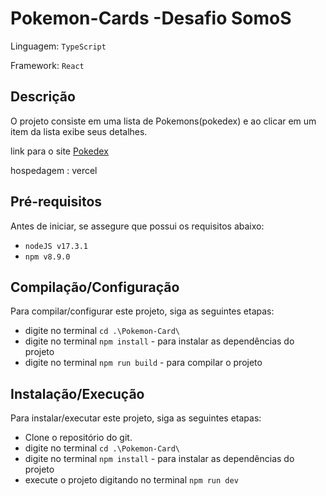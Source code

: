 # Pokemon-Cards -Desafio SomoS

Linguagem: `TypeScript`

Framework: `React`

## Descrição

O projeto consiste em uma lista de Pokemons(pokedex) e ao clicar em um item da lista exibe seus detalhes.

link para o site
<a href='https://pokemon-card-wine.vercel.app/'>Pokedex</a>

hospedagem : vercel

## Pré-requisitos

Antes de iniciar, se assegure que possui os requisitos abaixo:

- `nodeJS v17.3.1` 
- `npm v8.9.0`

## Compilação/Configuração

Para compilar/configurar este projeto, siga as seguintes etapas:

- digite no terminal `cd .\Pokemon-Card\`
- digite no terminal `npm install` - para instalar as dependências do projeto
- digite no terminal `npm run build` - para compilar o projeto


## Instalação/Execução

Para instalar/executar este projeto, siga as seguintes etapas:

- Clone o repositório do git.
- digite no terminal `cd .\Pokemon-Card\`
- digite no terminal `npm install` - para instalar as dependências do projeto
- execute o projeto digitando no terminal `npm run dev`


